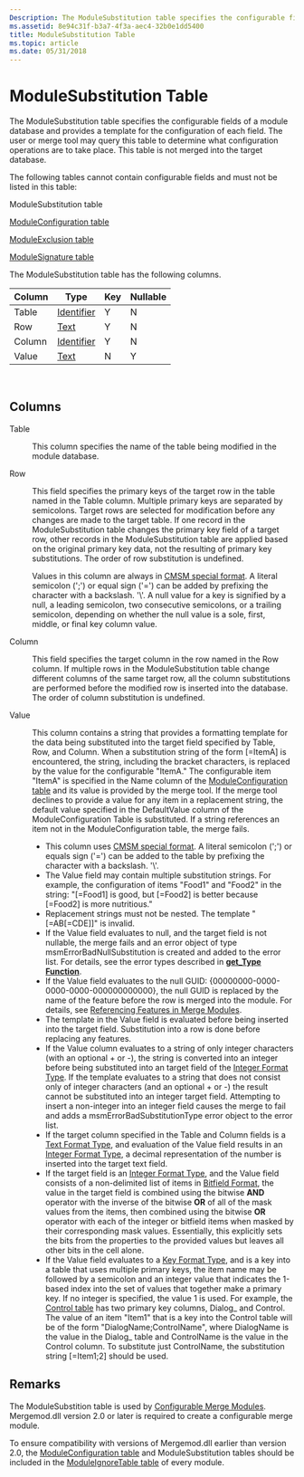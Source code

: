 ```yaml
---
Description: The ModuleSubstitution table specifies the configurable fields of a module database and provides a template for the configuration of each field.
ms.assetid: 8e94c31f-b3a7-4f3a-aec4-32b0e1dd5400
title: ModuleSubstitution Table
ms.topic: article
ms.date: 05/31/2018
---
```


# ModuleSubstitution Table

The ModuleSubstitution table specifies the configurable fields of a module database and provides a template for the configuration of each field. The user or merge tool may query this table to determine what configuration operations are to take place. This table is not merged into the target database.

The following tables cannot contain configurable fields and must not be listed in this table:

ModuleSubstitution table

[ModuleConfiguration table](moduleconfiguration-table.md)

[ModuleExclusion table](moduleexclusion-table.md)

[ModuleSignature table](modulesignature-table.md)

The ModuleSubstitution table has the following columns.



| Column | Type                         | Key | Nullable |
|--------|------------------------------|-----|----------|
| Table  | [Identifier](identifier.md) | Y   | N        |
| Row    | [Text](text.md)             | Y   | N        |
| Column | [Identifier](identifier.md) | Y   | N        |
| Value  | [Text](text.md)             | N   | Y        |



 

## Columns

<dl> <dt>

<span id="Table"></span><span id="table"></span><span id="TABLE"></span>Table
</dt> <dd>

This column specifies the name of the table being modified in the module database.

</dd> <dt>

<span id="Row"></span><span id="row"></span><span id="ROW"></span>Row
</dt> <dd>

This field specifies the primary keys of the target row in the table named in the Table column. Multiple primary keys are separated by semicolons. Target rows are selected for modification before any changes are made to the target table. If one record in the ModuleSubstitution table changes the primary key field of a target row, other records in the ModuleSubstitution table are applied based on the original primary key data, not the resulting of primary key substitutions. The order of row substitution is undefined.

Values in this column are always in [CMSM special format](cmsm-special-format.md). A literal semicolon (';') or equal sign ('=') can be added by prefixing the character with a backslash. '\\'. A null value for a key is signified by a null, a leading semicolon, two consecutive semicolons, or a trailing semicolon, depending on whether the null value is a sole, first, middle, or final key column value.

</dd> <dt>

<span id="Column"></span><span id="column"></span><span id="COLUMN"></span>Column
</dt> <dd>

This field specifies the target column in the row named in the Row column. If multiple rows in the ModuleSubstitution table change different columns of the same target row, all the column substitutions are performed before the modified row is inserted into the database. The order of column substitution is undefined.

</dd> <dt>

<span id="Value"></span><span id="value"></span><span id="VALUE"></span>Value
</dt> <dd>

This column contains a string that provides a formatting template for the data being substituted into the target field specified by Table, Row, and Column. When a substitution string of the form \[=ItemA\] is encountered, the string, including the bracket characters, is replaced by the value for the configurable "ItemA." The configurable item "ItemA" is specified in the Name column of the [ModuleConfiguration table](moduleconfiguration-table.md) and its value is provided by the merge tool. If the merge tool declines to provide a value for any item in a replacement string, the default value specified in the DefaultValue column of the ModuleConfiguration Table is substituted. If a string references an item not in the ModuleConfiguration table, the merge fails.

-   This column uses [CMSM special format](cmsm-special-format.md). A literal semicolon (';') or equals sign ('=') can be added to the table by prefixing the character with a backslash. '\\'.
-   The Value field may contain multiple substitution strings. For example, the configuration of items "Food1" and "Food2" in the string: "\[=Food1\] is good, but \[=Food2\] is better because \[=Food2\] is more nutritious."
-   Replacement strings must not be nested. The template "\[=AB\[=CDE\]\]" is invalid.
-   If the Value field evaluates to null, and the target field is not nullable, the merge fails and an error object of type msmErrorBadNullSubstitution is created and added to the error list. For details, see the error types described in [**get\_Type Function**](https://msdn.microsoft.com/en-us/library/Aa369256(v=VS.85).aspx).
-   If the Value field evaluates to the null GUID: {00000000-0000-0000-0000-000000000000}, the null GUID is replaced by the name of the feature before the row is merged into the module. For details, see [Referencing Features in Merge Modules](referencing-features-in-merge-modules.md).
-   The template in the Value field is evaluated before being inserted into the target field. Substitution into a row is done before replacing any features.
-   If the Value column evaluates to a string of only integer characters (with an optional + or -), the string is converted into an integer before being substituted into an target field of the [Integer Format Type](integer-format-types.md). If the template evaluates to a string that does not consist only of integer characters (and an optional + or -) the result cannot be substituted into an integer target field. Attempting to insert a non-integer into an integer field causes the merge to fail and adds a msmErrorBadSubstitutionType error object to the error list.
-   If the target column specified in the Table and Column fields is a [Text Format Type](text-format-types.md), and evaluation of the Value field results in an [Integer Format Type](integer-format-types.md), a decimal representation of the number is inserted into the target text field.
-   If the target field is an [Integer Format Type](integer-format-types.md), and the Value field consists of a non-delimited list of items in [Bitfield Format](bitfield-format-types.md), the value in the target field is combined using the bitwise **AND** operator with the inverse of the bitwise **OR** of all of the mask values from the items, then combined using the bitwise **OR** operator with each of the integer or bitfield items when masked by their corresponding mask values. Essentially, this explicitly sets the bits from the properties to the provided values but leaves all other bits in the cell alone.
-   If the Value field evaluates to a [Key Format Type](key-format-types.md), and is a key into a table that uses multiple primary keys, the item name may be followed by a semicolon and an integer value that indicates the 1-based index into the set of values that together make a primary key. If no integer is specified, the value 1 is used. For example, the [Control table](control-table.md) has two primary key columns, Dialog\_ and Control. The value of an item "Item1" that is a key into the Control table will be of the form "DialogName;ControlName", where DialogName is the value in the Dialog\_ table and ControlName is the value in the Control column. To substitute just ControlName, the substitution string \[=Item1;2\] should be used.

</dd> </dl>

## Remarks

The ModuleSubstition table is used by [Configurable Merge Modules](configurable-merge-modules.md). Mergemod.dll version 2.0 or later is required to create a configurable merge module.

To ensure compatibility with versions of Mergemod.dll earlier than version 2.0, the [ModuleConfiguration table](moduleconfiguration-table.md) and ModuleSubstitution tables should be included in the [ModuleIgnoreTable table](moduleignoretable-table.md) of every module.

 

 




